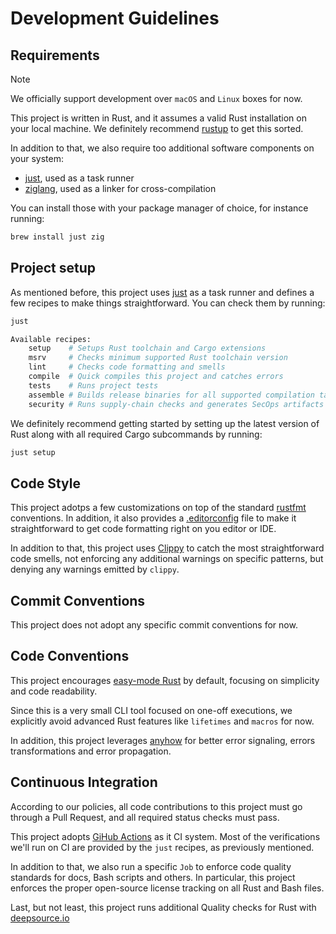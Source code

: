 # Development Guidelines

## Requirements

> [!NOTE]
> We officially support development over `macOS` and `Linux` boxes for now.

This project is written in Rust, and it assumes a valid Rust installation on your local machine.
We definitely recommend [rustup](https://rustup.rs/) to get this sorted.

In addition to that, we also require too additional software components on your system:

- [just](https://just.systems), used as a task runner
- [ziglang](https://ziglang.org/), used as a linker for cross-compilation

You can install those with your package manager of choice, for instance running:

```bash
brew install just zig
```

## Project setup

As mentioned before, this project uses [just](https://just.systems) as a task runner and
defines a few recipes to make things straightforward. You can check them by running:

```bash
just

Available recipes:
    setup    # Setups Rust toolchain and Cargo extensions
    msrv     # Checks minimum supported Rust toolchain version
    lint     # Checks code formatting and smells
    compile  # Quick compiles this project and catches errors
    tests    # Runs project tests
    assemble # Builds release binaries for all supported compilation targets
    security # Runs supply-chain checks and generates SecOps artifacts
```

We definitely recommend getting started by setting up the latest version of Rust along with
all required Cargo subcommands by running:

```bash
just setup
```

## Code Style

This project adotps a few customizations on top of the standard
[rustfmt](https://rust-lang.github.io/rustfmt)
conventions. In addition, it also provides a
[.editorconfig](https://editorconfig.org/)
file to make it straightforward to get code formatting right on you editor or IDE.

In addition to that, this project uses
[Clippy](https://rust-lang.github.io/rust-clippy)
to catch the most straightforward code smells, not enforcing any additional warnings on
specific patterns, but denying any warnings emitted by `clippy`.

## Commit Conventions

This project does not adopt any specific commit conventions for now.

## Code Conventions

This project encourages
[easy-mode Rust](https://llogiq.github.io/2024/03/28/easy.html)
by default, focusing on simplicity and code readability.

Since this is a very small CLI tool focused on one-off executions, we explicitly avoid advanced
Rust features like `lifetimes` and `macros` for now.

In addition, this project leverages
[anyhow](https://docs.rs/anyhow/latest/anyhow/)
for better error signaling, errors transformations and error propagation.

## Continuous Integration

According to our policies, all code contributions to this project must go through a Pull Request,
and all required status checks must pass.

This project adopts
[GiHub Actions](https://github.com/dotanuki-labs/gradle-wrapper-validator/actions)
as it CI system. Most of the verifications we'll run on CI are provided by the `just` recipes,
as previously mentioned.

In addition to that, we also run a specific `Job` to enforce code quality standards for docs,
Bash scripts and others. In particular, this project enforces the proper open-source license
tracking on all Rust and Bash files.

Last, but not least, this project runs additional Quality checks for Rust with
[deepsource.io](https://app.deepsource.com/gh/dotanuki-labs/gradle-wrapper-validator/)
